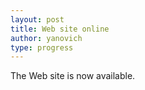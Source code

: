 ```yaml
---
layout: post
title: Web site online
author: yanovich
type: progress
---
```


The Web site is now available.

